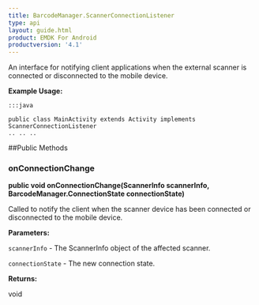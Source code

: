 ```yaml
---
title: BarcodeManager.ScannerConnectionListener
type: api
layout: guide.html
product: EMDK For Android
productversion: '4.1'
---
```



An interface for notifying client applications when the external scanner
 is connected or disconnected to the mobile device.
 
 

**Example Usage:**
	
	:::java
	
	public class MainActivity extends Activity implements ScannerConnectionListener
	.. .. ..
	
	


##Public Methods

### onConnectionChange

**public void onConnectionChange(ScannerInfo scannerInfo, BarcodeManager.ConnectionState connectionState)**

Called to notify the client when the scanner device has been connected or disconnected to the mobile device.

**Parameters:**

`scannerInfo` - The ScannerInfo object of the affected scanner.

`connectionState` - The new connection state.

**Returns:**

void









